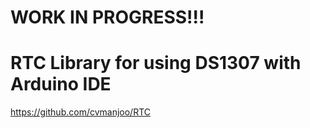 # WORK IN PROGRESS!!!
# RTC Library for using DS1307 with Arduino IDE<br/>
https://github.com/cvmanjoo/RTC
